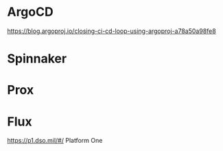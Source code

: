 # ArgoCD
https://blog.argoproj.io/closing-ci-cd-loop-using-argoproj-a78a50a98fe8

# Spinnaker

# Prox

# Flux

https://p1.dso.mil/#/ Platform One